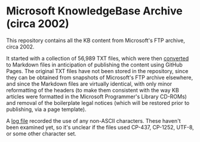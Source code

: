# Microsoft KnowledgeBase Archive (circa 2002)

This repository contains all the KB content from Microsoft's FTP archive, circa 2002.

It started with a collection of 56,989 TXT files, which were then [converted](scripts/genmd.js) to Markdown files
in anticipation of publishing the content using GitHub Pages.  The original TXT files have not been stored in the
repository, since they can be obtained from snapshots of Microsoft's FTP archive elsewhere, and since the Markdown
files are virtually identical, with only minor reformatting of the headers (to make them consistent with the way KB
articles were formatted in the Microsoft Programmer's Library CD-ROMs) and removal of the boilerplate legal notices
(which will be restored prior to publishing, via a page template).

A [log file](scripts/genmd.log) recorded the use of any non-ASCII characters.  These haven't been examined yet,
so it's unclear if the files used CP-437, CP-1252, UTF-8, or some other character set.

